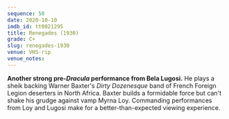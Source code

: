 ```yaml
---
sequence: 50
date: 2020-10-10
imdb_id: tt0021295
title: Renegades (1930)
grade: C+
slug: renegades-1930
venue: VHS-rip
venue_notes:
---
```


**Another strong pre-<span data-imdb-id="tt0021814">_Dracula_</span> performance from Bela Lugosi.** He plays a sheik backing Warner Baxter's _Dirty Dozenesque_ band of French Foreign Legion deserters in North Africa. Baxter builds a formidable force but can't shake his grudge against vamp Myrna Loy. Commanding performances from Loy and Lugosi make for a better-than-expected viewing experience.
